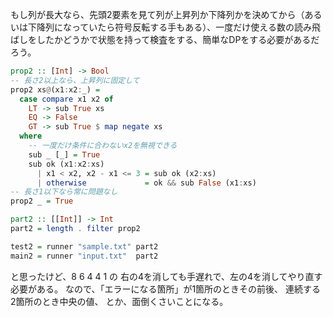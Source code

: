 もし列が長大なら、先頭2要素を見て列が上昇列か下降列かを決めてから（あるいは下降列になっていたら符号反転する手もある）、一度だけ使える数の読み飛ばしをしたかどうかで状態を持って検査をする、簡単なDPをする必要があるだろう。

```haskell
prop2 :: [Int] -> Bool
-- 長さ2以上なら、上昇列に固定して
prop2 xs@(x1:x2:_) =
  case compare x1 x2 of
    LT -> sub True xs
    EQ -> False
    GT -> sub True $ map negate xs
  where
    -- 一度だけ条件に合わないx2を無視できる
    sub _ [_] = True
    sub ok (x1:x2:xs)
      | x1 < x2, x2 - x1 <= 3 = sub ok (x2:xs)
      | otherwise             = ok && sub False (x1:xs)
-- 長さ1以下なら常に問題なし
prop2 _ = True

part2 :: [[Int]] -> Int
part2 = length . filter prop2

test2 = runner "sample.txt" part2
main2 = runner "input.txt"  part2
```

と思ったけど、8 6 4 4 1 の 右の4を消しても手遅れで、左の4を消してやり直す必要がある。
なので、「エラーになる箇所」が1箇所のときその前後、
連続する2箇所のとき中央の値、
とか、面倒くさいことになる。


